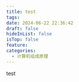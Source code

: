 ```yaml
---
title: test
tags: 
date: 2024-06-22 22:36:42
draft: false
hideInList: false
isTop: false
feature: 
categories:
  - 计算机组成原理
---
```

test